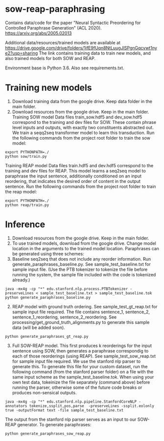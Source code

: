 # sow-reap-paraphrasing
Contains data/code for the paper "Neural Syntactic Preordering for Controlled Paraphrase Generation" (ACL 2020).
https://arxiv.org/abs/2005.02013

Additional data/resources/trained models are available at https://drive.google.com/drive/folders/1jfE9fUqn8NtLuugJlSPgnGqcvwt1nye2?usp=sharing
The link contains training data to train new models, and also trained models for both SOW and REAP.

Environment base is Python 3.6. Also see requirements.txt.
# Training new models
1. Download training data from the google drive. Keep data folder in the main folder. 
2. Download resources from the google drive. Keep in the main folder.
Training SOW model
Data files train_sow.hdf5 and dev_sow.hdf5 correspond to the training and dev files for SOW. These contain phrase level inputs and outputs, with exactly two constituents abstracted out. We train a seqq2seq transformer model to learn this transduction. Run the following commands from the project root folder to train the sow model:

```
export PYTHONPATH=./
python sow/train.py
```

Training REAP model
Data files train.hdf5 and dev.hdf5 correspond to the training and dev files for REAP. This model learns a seq2seq model to paraphrase the input sentence, additionally conditioned on an input reordering, that indicates the desired order of content in the output sentence. Run the following commands from the project root folder to train the reap model:

```
export PYTHONPATH=./
python reap/train.py
```

# Inference
1. Download resources from the google drive. Keep in the main folder.
2. To use trained models, download from the google drive. Change model location in the arguments to the trained model location.
Paraphrases can be generated using three schemes:
1. Baseline seq2seq that does not include any reorder information. Run generate_paraphrases_baseline.py. See sample_test_baseline.txt for sample input file. (Use the PTB tokenizer to tokenize the file before running the system, the sample file included with the code is tokenized already.)


```
java -mx4g -cp "*" edu.stanford.nlp.process.PTBTokenizer -preserveLines < sample_test_baseline.txt > sample_test_baseline.tok
python generate_paraphrases_baseline.py
```

2. REAP model with ground truth ordering. See sample_test_gt_reap.txt for sample input file required. The file contains sentence_1, sentence_2, sentence_1_reordering, sentence_2_reordering. See processing/get_ground_truth_alignments.py to generate this sample data (will be added soon).

```python generate_paraphrases_gt_reap.py```

3. Full SOW-REAP model. This first produces k reorderings for the input sentence using SOW, then generates a paraphrase correspondig to each of those reorderings (using REAP). 
See sample_test_sow_reap.txt for sample input file required. We use the stanford nlp parser to generate this. To generate this file for your custom dataset, run the following command (from the stanford parser folder) on a file with the same input scheme as the sample_test_baseline.tok. When using your own test data, tokeinize the file separately (command above) before running the parser, otherwise some of the future code breaks or produces non-sensical outputs. 

```
java -mx4g -cp "*" edu.stanford.nlp.pipeline.StanfordCoreNLP -annotators tokenize,ssplit,pos,parse  -preserveLines -ssplit.eolonly true -outputFormat text -file sample_test_baseline.txt
```

The output from the stanford nlp parser serves as an input to our SOW-REAP generator. To generate paraphrases: 

```python generate_paraphrases_sow_reap.py```
